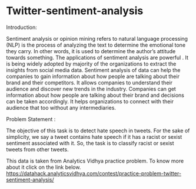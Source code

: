 # Twitter-sentiment-analysis
Introduction:

   Sentiment analysis or opinion mining refers to natural language processing (NLP) is the process of analyzing the text to determine the emotional tone they carry. In other words, it is used to determine the author’s attitude towards something. 
   The applications of sentiment analysis are powerful . It is being widely adopted by majority of the organizations to extract the insights from social media data. Sentiment analysis of data can help the companies to gain information about how people are talking about their brand and their competitors. It allows companies to understand their audience and discover new trends in the industry. Companies can get information about how  people are talking about their brand and decisions can be taken accordingly. It helps organizations to connect with their audience that too without any intermediaries.

Problem Statement :

   The objective of this task is to detect hate speech in tweets. For the sake of simplicity, we say a tweet contains hate speech if it has a racist or sexist sentiment associated with it. So, the task is to classify racist or sexist tweets from other tweets.
   
This data is taken from Analytics Vidhya practice problem. To know more about it click on the link below.
https://datahack.analyticsvidhya.com/contest/practice-problem-twitter-sentiment-analysis/
